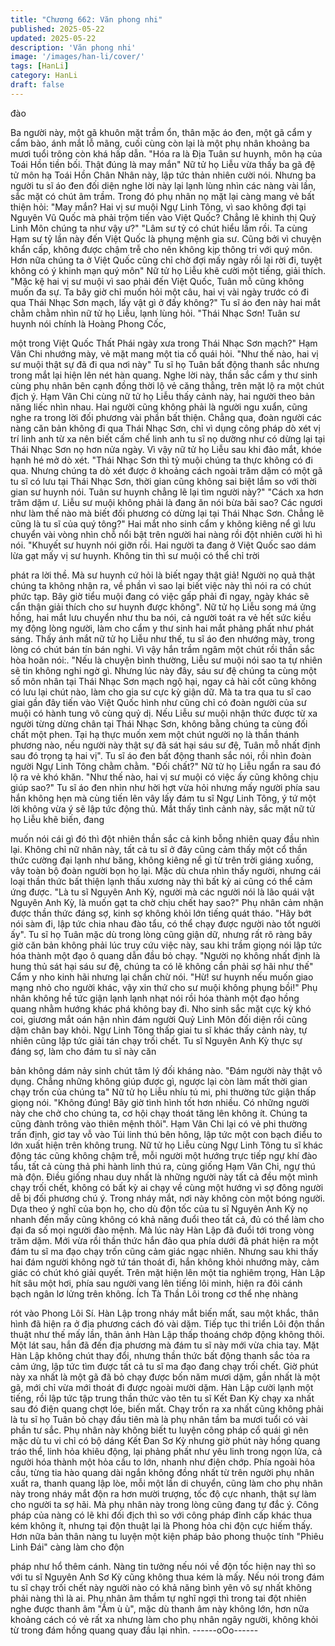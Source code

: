```yaml
---
title: "Chương 662: Văn phong nhi"
published: 2025-05-22
updated: 2025-05-22
description: 'Văn phong nhi'
image: '/images/han-li/cover/'
tags: [HanLi]
category: HanLi
draft: false
---
```


đào

Ba người này, một gã khuôn mặt trầm ổn, thân mặc áo đen, một
gã cẩm y cẩm bào, ánh mắt lỗ mãng, cuối cùng còn lại là một phụ
nhân khoảng ba mươi tuổi trông còn khá hấp dẫn.
"Hóa ra là Địa Tuân sư huynh, môn hạ của Toái Hồn tiền bối. Thật
đúng là may mắn" Nữ tử họ Liễu vừa thấy ba gã đệ tử môn hạ
Toái Hồn Chân Nhân này, lập tức thản nhiên cười nói.
Nhưng ba người tu sĩ áo đen đối diện nghe lời này lại lạnh lùng
nhìn các nàng vài lần, sắc mặt có chút âm trầm.
Trong đó phụ nhân nọ mặt lại càng mang vẻ bất thiện hỏi:
"May mắn? Hai vị sư muội Ngự Linh Tông, vì sao không đợi tại
Nguyên Vũ Quốc mà phải trộm tiến vào Việt Quốc? Chẳng lẽ
khinh thị Quỷ Linh Môn chúng ta như vậy ư?"
"Lâm sư tỷ có chút hiểu lầm rồi. Ta cùng Hạm sư tỷ lần này đến
Việt Quốc là phụng mệnh gia sư. Cũng bởi vì chuyện khẩn cấp,
không được chậm trễ cho nên không kịp thông tri với quý môn.
Hơn nữa chúng ta ở Việt Quốc cũng chỉ chờ đợi mấy ngày rồi lại
rời đi, tuyệt không có ý khinh mạn quý môn" Nữ tử họ Liễu khẽ
cười một tiếng, giải thích.
"Mặc kệ hai vị sư muội vì sao phải đến Việt Quốc, Tuân mỗ cũng
không muốn đa sự. Ta bây giờ chỉ muốn hỏi một câu, hai vị vài
ngày trước có đi qua Thái Nhạc Sơn mạch, lấy vật gì ở đấy
không?" Tu sĩ áo đen này hai mắt chằm chằm nhìn nữ tử họ Liễu,
lạnh lùng hỏi.
"Thái Nhạc Sơn! Tuân sư huynh nói chính là Hoàng Phong Cốc,

một trong Việt Quốc Thất Phái ngày xưa trong Thái Nhạc Sơn
mạch?" Hạm Vân Chi nhướng mày, vẻ mặt mang một tia cổ quái
hỏi.
"Như thế nào, hai vị sư muội thật sự đã đi qua nơi này" Tu sĩ họ
Tuân bất động thanh sắc nhưng trong mắt lại hiện lên nét hàn
quang.
Nghe lời này, thần sắc cẩm y thư sinh cùng phụ nhân bên cạnh
đồng thời lộ vẻ căng thẳng, trên mặt lộ ra một chút địch ý.
Hạm Vân Chi cùng nữ tử họ Liễu thấy cảnh này, hai người theo
bản năng liếc nhìn nhau.
Hai người cũng không phải là người ngu xuẩn, cũng nghe ra
trong lời đối phương vài phần bất thiện.
Chẳng qua, đoàn người các nàng căn bản không đi qua Thái
Nhạc Sơn, chỉ vì dụng công pháp dò xét vị trí linh anh từ xa nên
biết cấm chế linh anh tu sĩ nọ dường như có dừng lại tại Thái
Nhạc Sơn nọ hơn nửa ngày.
Vì vậy nữ tử họ Liễu sau khi đảo mắt, khóe hạnh hé mở dò xét.
"Thái Nhạc Sơn thì tỷ muội chúng ta thực không có đi qua. Nhưng
chúng ta dò xét được ở khoảng cách ngoài trăm dặm có một gã tu
sĩ có lưu tại Thái Nhạc Sơn, thời gian cũng không sai biệt lắm so
với thời gian sư huynh nói. Tuân sư huynh chẳng lẽ lại tìm người
này?"
"Cách xa hơn trăm dặm ư. Liễu sư muội không phải là đang ăn
nói bừa bãi sao? Các ngươi như làm thế nào mà biết đối phương
có dừng lại tại Thái Nhạc Sơn. Chẳng lẽ cũng là tu sĩ của quý
tông?"
Hai mắt nho sinh cẩm y không kiêng nể gì lưu chuyển vài vòng
nhìn chỗ nổi bật trên người hai nàng rồi đột nhiên cười hì hì nói.
"Khuyết sư huynh nói giỡn rồi. Hai người ta đang ở Việt Quốc sao
dám lừa gạt mấy vị sư huynh. Không tin thì sư muội có thể chỉ trời

phát ra lời thề. Mà sư huynh cứ hỏi là biết ngay thật giả! Người nọ
quả thật chúng ta không nhận ra, về phần vì sao lại biết việc này
thì nói ra có chút phức tạp. Bây giờ tiểu muội đang có việc gấp
phải đi ngay, ngày khác sẽ cẩn thận giải thích cho sư huynh được
không".
Nữ tử họ Liễu song má ửng hồng, hai mắt lưu chuyển như thu ba
nói, cả người toát ra vẻ hết sức kiều mỵ động lòng người, làm cho
cẩm y thư sinh hai mắt phảng phất như phát sáng.
Thấy ánh mắt nữ tử họ Liễu như thế, tu sĩ áo đen nhướng mày,
trong lòng có chút bán tín bán nghi.
Vì vậy hắn trầm ngâm một chút rồi thần sắc hòa hoãn nói:.
"Nếu là chuyện bình thường, Liễu sư muội nói sao ta tự nhiên sẽ
tin không nghi ngờ gì. Nhưng lúc này đây, sáu sư đệ chúng ta
cùng một số môn nhân tại Thái Nhạc Sơn mạch ngộ hại, ngay cả
hài cốt cũng không có lưu lại chút nào, làm cho gia sư cực kỳ giận
dữ. Mà ta tra qua tu sĩ cao giai gần đây tiến vào Việt Quốc hình
như cũng chỉ có đoàn người của sư muội có hành tung vô cùng
quỷ dị. Nếu Liễu sư muội nhận thức được từ xa người từng dừng
chân tại Thái Nhạc Sơn, không bằng chúng ta cùng đối chất một
phen. Tại hạ thực muốn xem một chút người nọ là thần thánh
phương nào, nếu người này thật sự đã sát hại sáu sư đệ, Tuân
mỗ nhất định sau đó trọng tạ hai vị".
Tu sĩ áo đen bất động thanh sắc nói, rồi nhìn đoàn người Ngự
Linh Tông chằm chằm.
"Đối chất?" Nữ tử họ Liễu ngẩn ra sau đó lộ ra vẻ khó khăn.
"Như thế nào, hai vị sư muội có việc ấy cũng không chịu giúp
sao?"
Tu sĩ áo đen nhìn như hời hợt vừa hỏi nhưng mấy người phía sau
hắn không hẹn mà cùng tiến lên vây lấy đám tu sĩ Ngự Linh Tông,
ý tứ một lời không vừa ý sẽ lập tức động thủ.
Mắt thấy tình cảnh này, sắc mặt nữ tử họ Liễu khẽ biến, đang

muốn nói cái gì đó thì đột nhiên thần sắc cả kinh bỗng nhiên quay
đầu nhìn lại.
Không chỉ nữ nhân này, tất cả tu sĩ ở đây cũng cảm thấy một cổ
thần thức cường đại lạnh như băng, không kiêng nể gì từ trên trời
giáng xuống, vây toàn bộ đoàn người bọn họ lại.
Mặc dù chưa nhìn thấy người, nhưng cái loại thần thức bất thiện
lạnh thấu xương này thì bất kỳ ai cũng có thể cảm ứng được.
"Là tu sĩ Nguyên Anh Kỳ, người mà các người nói là lão quái vật
Nguyên Anh Kỳ, là muốn gạt ta chờ chịu chết hay sao?"
Phụ nhân cảm nhận được thần thức đáng sợ, kinh sợ không khỏi
lớn tiếng quát tháo.
"Hãy bớt nói sàm đi, lập tức chia nhau đào tẩu, có thể chạy được
người nào tốt người ấy".
Tu sĩ họ Tuân mặc dù trong lòng cũng giận dữ, nhưng rất rõ ràng
bây giờ căn bản không phải lúc truy cứu việc này, sau khi trầm
giọng nói lập tức hóa thành một đạo ô quang dẫn đầu bỏ chạy.
"Người nọ không nhất định là hung thủ sát hại sáu sư đệ, chúng
ta có lẽ không cần phải sợ hãi như thế" Cẩm y nho kinh hãi nhưng
lại chần chừ nói.
"Hừ! sư huynh nếu muốn giao mạng nhỏ cho người khác, vậy xin
thứ cho sư muội không phụng bồi!"
Phụ nhân không hề tức giận lạnh lạnh nhạt nói rồi hóa thành một
đạo hồng quang nhằm hướng khác phá không bay đi.
Nho sinh sắc mặt cực kỳ khó coi, giương mắt oán hận nhìn đám
người Quỷ Linh Môn đối diện rồi cũng dậm chân bay khỏi.
Ngự Linh Tông thấp giai tu sĩ khác thấy cảnh này, tự nhiên cũng
lập tức giải tán chạy trối chết.
Tu sĩ Nguyên Anh Kỳ thực sự đáng sợ, làm cho đám tu sĩ này căn

bản không dám nảy sinh chút tâm lý đối kháng nào.
"Đám người này thật vô dụng. Chẳng những không giúp được gì,
ngược lại còn làm mất thời gian chạy trốn của chúng ta" Nữ tử họ
Liễu nhíu tú mi, phi thường tức giận thấp giọng nói.
"Không đúng! Bây giờ tình hình tốt hơn nhiều. Có những người
này che chở cho chúng ta, cơ hội chạy thoát tăng lên không ít.
Chúng ta cũng đành trông vào thiên mệnh thôi".
Hạm Vân Chi lại có vẻ phi thường trấn định, giơ tay vỗ vào Túi
linh thú bên hông, lập tức một con bạch điểu to lớn xuất hiện trên
không trung.
Nữ tử họ Liễu cùng Ngự Linh Tông tu sĩ khác động tác cũng
không chậm trễ, mỗi người một hướng trực tiếp ngự khí đào tẩu,
tất cả cùng thả phi hành linh thú ra, cùng giống Hạm Vân Chi, ngự
thú mà độn.
Điều giống nhau duy nhất là những người này tất cả đều một
mình chạy trối chết, không có bất kỳ ai chạy về cùng một hướng
vì sợ đông người dễ bị đối phương chú ý.
Trong nháy mắt, nơi này không còn một bóng người.
Dựa theo ý nghĩ của bọn họ, cho dù độn tốc của tu sĩ Nguyên Anh
Kỳ nọ nhanh đến mấy cũng không có khả năng đuổi theo tất cả,
đủ có thể làm cho đại đa số mọi người đào mệnh.
Mà lúc này Hàn Lập đã đuổi tới trong vòng trăm dặm.
Mới vừa rồi thần thức hắn đảo qua phía dưới đã phát hiện ra một
đám tu sĩ ma đạo chạy trốn cũng cảm giác ngạc nhiên.
Nhưng sau khi thấy hai đám người không ngờ tứ tán thoát đi, hắn
không khỏi nhướng mày, cảm giác có chút khó giải quyết.
Trên mặt hiện lên một tia nghiêm trọng, Hàn Lập hít sâu một hơi,
phía sau người vang lên tiếng lôi minh, hiện ra đôi cánh bạch
ngân lơ lửng trên không. Ích Tà Thần Lôi trong cơ thể nhẹ nhàng

rót vào Phong Lôi Sí. Hàn Lập trong nháy mắt biến mất, sau một
khắc, thân hình đã hiện ra ở địa phương cách đó vài dặm.
Tiếp tục thi triển Lôi độn thần thuật như thế mấy lần, thân ảnh
Hàn Lập thấp thoáng chớp động không thôi. Một lát sau, hắn đã
đến địa phương mà đám tu sĩ này mới vừa chia tay.
Mặt Hàn Lập không chút thay đổi, nhưng thần thức bất động
thanh sắc tỏa ra cảm ứng, lập tức tìm được tất cả tu sĩ ma đạo
đang chạy trối chết.
Giờ phút này xa nhất là một gã đã bỏ chạy được bốn năm mươi
dặm, gần nhất là một gã, mới chỉ vừa mới thoát đi được ngoài
mười dặm.
Hàn Lập cười lạnh một tiếng, rồi lập tức tập trung thần thức vào
tên tu sĩ Kết Đan Kỳ chạy xa nhất sau đó điện quang chợt lóe,
biến mất.
Chạy trốn ra xa nhất cũng không phải là tu sĩ họ Tuân bỏ chạy
đầu tiên mà là phụ nhân tầm ba mươi tuổi có vài phần tư sắc.
Phụ nhân này không biết tu luyện công pháp cổ quái gì nên mặc
dù tu vi chỉ có bộ dáng Kết Đan Sơ Kỳ nhưng giờ phút này hồng
quang tráo thể, linh hỏa khiêu động, lại phảng phất như yêu linh
trong ngọn lửa, cả người hóa thành một hỏa cầu to lớn, nhanh
như điện chớp.
Phía ngoài hỏa cầu, từng tia hào quang dài ngắn không đồng
nhất từ trên người phụ nhân xuất ra, thanh quang lập lòe, mỗi một
lần di chuyển, cũng làm cho phụ nhân này trong nháy mắt độn ra
hơn mười trượng, tốc độ cực nhanh, thật sự làm cho người ta sợ
hãi.
Mà phụ nhân này trong lòng cũng đang tự đắc ý.
Công pháp của nàng có lẽ khi đối địch thì so với công pháp đỉnh
cấp khác thua kém không ít, nhưng tại độn thuật lại là Phong hỏa
chi độn cực hiếm thấy. Hơn nữa bản thân nàng tu luyện một kiện
pháp bảo phong thuộc tính "Phiêu Linh Đái" càng làm cho độn

pháp như hổ thêm cánh.
Nàng tin tưởng nếu nói về độn tốc hiện nay thì so với tu sĩ
Nguyên Anh Sơ Kỳ cũng không thua kém là mấy.
Nếu nói trong đám tu sĩ chạy trối chết này người nào có khả năng
bình yên vô sự nhất không phải nàng thì là ai.
Phụ nhân âm thầm tự nghĩ ngợi thì trong tai đột nhiên nghe được
thanh âm "Ầm ù ù", mặc dù thanh âm này không lớn, hơn nữa
khoảng cách có vẻ rất xa nhưng làm cho phụ nhân ngây người,
không khỏi từ trong đám hồng quang quay đầu lại nhìn.
------oOo------
